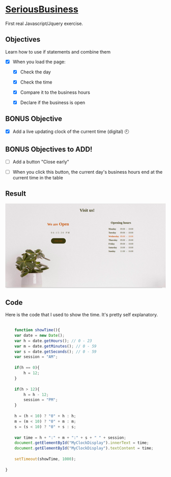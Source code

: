 # [SeriousBusiness]()

First real Javascript/Jquery exercise.

## Objectives

Learn how to use if statements and combine them 

- [X] When you load the page:
    - [X] Check the day
    - [X] Check the time
    - [X] Compare it to the business hours
    - [X] Declare if the business is open
    

## BONUS Objective

- [X] Add a live updating clock of the current time (digital) :clock9:


## BONUS Objectives to ADD! 
- [ ] Add a button "Close early"
- [ ] When you click this button, the current day's business hours end at the current time in the table


## Result 

![page](https://github.com/YelenaMerzlyakova/SeriousBusiness/blob/master/business.png)


## Code 

Here is the code that I used to show the time. It's pretty self explanatory.

``` Javascript

    function showTime(){
    var date = new Date();
    var h = date.getHours(); // 0 - 23
    var m = date.getMinutes(); // 0 - 59
    var s = date.getSeconds(); // 0 - 59
    var session = "AM";
    
    if(h == 0){
        h = 12;
    }
    
    if(h > 12){
        h = h - 12;
        session = "PM";
    }
    
    h = (h < 10) ? "0" + h : h;
    m = (m < 10) ? "0" + m : m;
    s = (s < 10) ? "0" + s : s;
    
    var time = h + ":" + m + ":" + s + " " + session;
    document.getElementById("MyClockDisplay").innerText = time;
    document.getElementById("MyClockDisplay").textContent = time;
    
    setTimeout(showTime, 1000);
    
}


